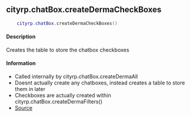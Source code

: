 
## cityrp.chatBox.createDermaCheckBoxes

```lua
	cityrp.chatBox.createDermaCheckBoxes()
```

#### Description
Creates the table to store the chatbox checkboxes

#### Information
* Called internally by cityrp.chatBox.createDermaAll
* Doesnt actually create any chatboxes, instead creates a table to store them in later
* Checkboxes are actually created within cityrp.chatBox.createDermaFilters()
* [Source](cityrp.chatBox.createDermaCheckBoxes)
